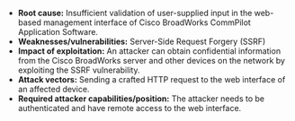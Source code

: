 - **Root cause:** Insufficient validation of user-supplied input in the web-based management interface of Cisco BroadWorks CommPilot Application Software.
- **Weaknesses/vulnerabilities:** Server-Side Request Forgery (SSRF)
- **Impact of exploitation:** An attacker can obtain confidential information from the Cisco BroadWorks server and other devices on the network by exploiting the SSRF vulnerability.
- **Attack vectors:** Sending a crafted HTTP request to the web interface of an affected device.
- **Required attacker capabilities/position:** The attacker needs to be authenticated and have remote access to the web interface.